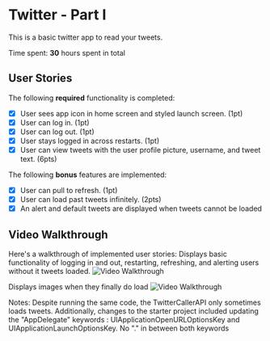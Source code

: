# Twitter - Part I

This is a basic twitter app to read your tweets.

Time spent: **30** hours spent in total

## User Stories

The following **required** functionality is completed:

- [x] User sees app icon in home screen and styled launch screen. (1pt)
- [x] User can log in. (1pt)
- [x] User can log out. (1pt)
- [x] User stays logged in across restarts. (1pt)
- [x] User can view tweets with the user profile picture, username, and tweet text. (6pts)

The following **bonus** features are implemented:

- [x] User can pull to refresh. (1pt)
- [x] User can load past tweets infinitely. (2pts)
- [x] An alert and default tweets are displayed when tweets cannot be loaded

## Video Walkthrough

Here's a walkthrough of implemented user stories:
Displays basic functionality of logging in and out, 
restarting, refreshing, and alerting users without it tweets loaded.
<img src='https://i.imgur.com/o9vzOVP.gif' title='Video Walkthrough' width='' alt='Video Walkthrough' />

Displays images when they finally do load
<img src='https://i.imgur.com/846kxjG.gif' title='Video Walkthrough' width='' alt='Video Walkthrough' />

Notes:
Despite running the same code, the TwitterCallerAPI only sometimes loads tweets. Additionally, changes to 
the starter project included updating the "AppDelegate" keywords : UIApplicationOpenURLOptionsKey and UIApplicationLaunchOptionsKey. No "." in between both keywords
